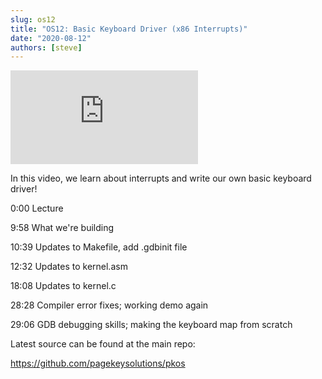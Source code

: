 ```yaml
---
slug: os12
title: "OS12: Basic Keyboard Driver (x86 Interrupts)"
date: "2020-08-12"
authors: [steve]
---
```


<iframe className="youtube-video-player" src="https://www.youtube.com/embed/YtnNX074jMU" title="YouTube video player" frameBorder="0" allow="accelerometer; autoplay; clipboard-write; encrypted-media; gyroscope; picture-in-picture" allowFullScreen></iframe>

In this video, we learn about interrupts and write our own basic keyboard driver!

<!--truncate-->

0:00 Lecture

9:58 What we're building

10:39 Updates to Makefile, add .gdbinit file

12:32 Updates to kernel.asm

18:08 Updates to kernel.c

28:28 Compiler error fixes; working demo again

29:06 GDB debugging skills; making the keyboard map from scratch

Latest source can be found at the main repo:

<https://github.com/pagekeysolutions/pkos>
